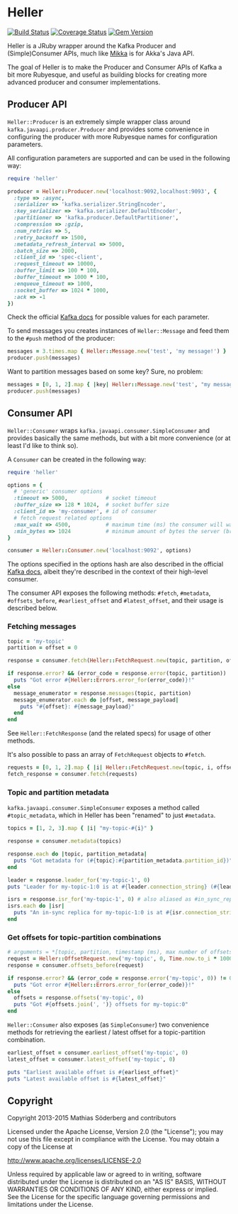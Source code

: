 # Heller

[![Build Status](https://travis-ci.org/mthssdrbrg/heller.svg?branch=master)](https://travis-ci.org/mthssdrbrg/heller)
[![Coverage Status](https://coveralls.io/repos/mthssdrbrg/heller/badge.svg?branch=master)](https://coveralls.io/r/mthssdrbrg/heller?branch=master)
[![Gem Version](https://badge.fury.io/rb/heller.svg)](http://badge.fury.io/rb/heller)

Heller is a JRuby wrapper around the Kafka Producer and (Simple)Consumer
APIs, much like [Mikka](https://github.com/iconara/mikka) is for Akka's Java API.

The goal of Heller is to make the Producer and Consumer APIs of Kafka a bit more
Rubyesque, and useful as building blocks for creating more advanced producer and
consumer implementations.

## Producer API

```Heller::Producer``` is an extremely simple wrapper class around
```kafka.javaapi.producer.Producer``` and provides some convenience in configuring the
producer with more Rubyesque names for configuration parameters.

All configuration parameters are supported and can be used in the following way:

```ruby
require 'heller'

producer = Heller::Producer.new('localhost:9092,localhost:9093', {
  :type => :async,
  :serializer => 'kafka.serializer.StringEncoder',
  :key_serializer => 'kafka.serializer.DefaultEncoder',
  :partitioner => 'kafka.producer.DefaultPartitioner',
  :compression => :gzip,
  :num_retries => 5,
  :retry_backoff => 1500,
  :metadata_refresh_interval => 5000,
  :batch_size => 2000,
  :client_id => 'spec-client',
  :request_timeout => 10000,
  :buffer_limit => 100 * 100,
  :buffer_timeout => 1000 * 100,
  :enqueue_timeout => 1000,
  :socket_buffer => 1024 * 1000,
  :ack => -1
})
```

Check the official [Kafka docs](http://kafka.apache.org/documentation.html#producerconfigs) for possible values for each parameter.

To send messages you creates instances of ```Heller::Message``` and feed them to the
```#push``` method of the producer:

```ruby
messages = 3.times.map { Heller::Message.new('test', 'my message!') }
producer.push(messages)
```

Want to partition messages based on some key? Sure, no problem:

```ruby
messages = [0, 1, 2].map { |key| Heller::Message.new('test', "my message using #{key} as key!", key.to_s) }
producer.push(messages)
```

## Consumer API

```Heller::Consumer``` wraps ```kafka.javaapi.consumer.SimpleConsumer``` and provides
basically the same methods, but with a bit more convenience (or at least I'd
like to think so).

A ```Consumer``` can be created in the following way:

```ruby
require 'heller'

options = {
  # 'generic' consumer options
  :timeout => 5000,            # socket timeout
  :buffer_size => 128 * 1024,  # socket buffer size
  :client_id => 'my-consumer', # id of consumer
  # fetch request related options
  :max_wait => 4500,           # maximum time (ms) the consumer will wait for response of a request
  :min_bytes => 1024           # minimum amount of bytes the server (broker) should return for a fetch request
}

consumer = Heller::Consumer.new('localhost:9092', options)
```

The options specified in the options hash are also described in the official
[Kafka docs](http://kafka.apache.org/documentation.html#consumerconfigs), albeit they're described in the context of their high-level
consumer.

The consumer API exposes the following methods: ```#fetch```, ```#metadata```,
```#offsets_before```, ```#earliest_offset``` and ```#latest_offset```, and
their usage is described below.

### Fetching messages

```ruby
topic = 'my-topic'
partition = offset = 0

response = consumer.fetch(Heller::FetchRequest.new(topic, partition, offset))

if response.error? && (error_code = response.error(topic, partition)) != 0
  puts "Got error #{Heller::Errors.error_for(error_code)}!"
else
  message_enumerator = response.messages(topic, partition)
  message_enumerator.each do |offset, message_payload|
    puts "#{offset}: #{message_payload}"
  end
end
```

See ```Heller::FetchResponse``` (and the related specs) for usage of other
methods.

It's also possible to pass an array of ```FetchRequest``` objects to ```#fetch```.

```ruby
requests = [0, 1, 2].map { |i| Heller::FetchRequest.new(topic, i, offset) }
fetch_response = consumer.fetch(requests)
```

### Topic and partition metadata

```kafka.javaapi.consumer.SimpleConsumer``` exposes a method called ```#topic_metadata```, which in Heller has been "renamed" to just ```#metadata```.

```ruby
topics = [1, 2, 3].map { |i| "my-topic-#{i}" }

response = consumer.metadata(topics)

response.each do |topic, partition_metadata|
  puts "Got metadata for (#{topic}:#{partition_metadata.partition_id})"
end

leader = response.leader_for('my-topic-1', 0)
puts "Leader for my-topic-1:0 is at #{leader.connection_string} (#{leader.zk_string})"

isrs = response.isr_for('my-topic-1', 0) # also aliased as #in_sync_replicas_for
isrs.each do |isr|
  puts "An in-sync replica for my-topic-1:0 is at #{isr.connection_string} (#{isr.zk_string})"
end
```

### Get offsets for topic-partition combinations

```ruby
# arguments = *[topic, partition, timestamp (ms), max number of offsets]
request = Heller::OffsetRequest.new('my-topic', 0, Time.now.to_i * 1000, 10)
response = consumer.offsets_before(request)

if response.error? && (error_code = response.error('my-topic', 0)) != 0
  puts "Got error #{Heller::Errors.error_for(error_code)}!"
else
  offsets = response.offsets('my-topic', 0)
  puts "Got #{offsets.join(', ')} offsets for my-topic:0"
end
```

```Heller::Consumer``` also exposes (as ```SimpleConsumer```) two convenience
methods for retrieving the earliest / latest offset for a topic-partition
combination.

```ruby
earliest_offset = consumer.earliest_offset('my-topic', 0)
latest_offset = consumer.latest_offset('my-topic', 0)

puts "Earliest available offset is #{earliest_offset}"
puts "Latest available offset is #{latest_offset}"
```
## Copyright

Copyright 2013-2015 Mathias Söderberg and contributors

Licensed under the Apache License, Version 2.0 (the "License"); you may not use
this file except in compliance with the License. You may obtain a copy of the
License at

http://www.apache.org/licenses/LICENSE-2.0

Unless required by applicable law or agreed to in writing, software distributed
under the License is distributed on an "AS IS" BASIS, WITHOUT WARRANTIES OR
CONDITIONS OF ANY KIND, either express or implied. See the License for the
specific language governing permissions and limitations under the License.